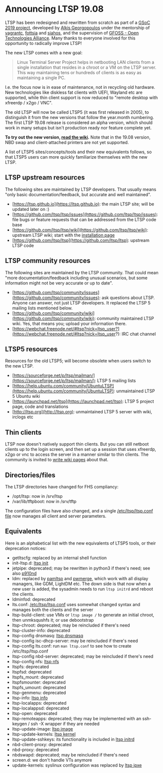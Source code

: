 # Announcing LTSP 19.08
LTSP has been redesigned and rewritten from scratch as part of a [GSoC 2019 project](https://summerofcode.withgoogle.com/projects/#4558570069164032), developed by [Alkis Georgopoulos](https://github.com/alkisg) under the mentorship of [vagrantc](https://github.com/vagrantc), [fottsia](https://github.com/fottsia) and [siahos](https://github.com/siahos), and the supervision of [GFOSS - Open Technologies Alliance](https://summerofcode.withgoogle.com/organizations/4954936912117760/). Many thanks to everyone involved for this opportunity to radically improve LTSP!

The new LTSP comes with a new goal: 
> Linux Terminal Server Project helps in netbooting LAN clients from a single installation that resides in a chroot or a VM on the LTSP server. This way maintaining tens or hundreds of clients is as easy as maintaining a single PC.

I.e. the focus now is in ease of maintenance, not in recycling old hardware. New technologies like diskless fat clients with UEFI, Wayland etc are supported, while thin client support is now reduced to "remote desktop with xfreerdp / x2go / VNC".

The old LTSP will now be called LTSP5 (it was first released in 2005), to distinguish it from the new versions that follow the year.month numbering. The first LTSP 19.08 release is considered an alpha version, which should work in many setups but isn't production ready nor feature complete yet.

**To try out the new version, [read the wiki](https://github.com/ltsp/ltsp/wiki/installation).** Note that in the 19.08 version, NBD swap and client-attached printers are not yet supported.

A list of LTSP5 sites/concepts/tools and their new equivalents follows, so that LTSP5 users can more quickly familiarize themselves with the new LTSP.

## LTSP upstream resources
The following sites are maintained by LTSP developers. That usually means "only basic documentation/feedback, but accurate and well maintained".
* [https://ltsp.github.io](https://ltsp.github.io): the main LTSP site; will be updated later on :)
* [https://github.com/ltsp/ltsp/issues](https://github.com/ltsp/ltsp/issues): file bugs or feature requests that can be addressed from the LTSP code base
* [https://github.com/ltsp/ltsp/wiki](https://github.com/ltsp/ltsp/wiki): upstream LTSP wiki; start with the [installation page](https://github.com/ltsp/ltsp/wiki/installation)
* [https://github.com/ltsp/ltsp](https://github.com/ltsp/ltsp): upstream LTSP code

## LTSP community resources
The following sites are maintained by the LTSP community. That could mean "more documentation/feedback including unusual scenarios, but some information might not be very accurate or up to date".
* [https://github.com/ltsp/community/issues](https://github.com/ltsp/community/issues): ask questions about LTSP. Anyone can answer, not just LTSP developers. It replaced the LTSP 5 mailing lists mentioned below.
* [https://github.com/ltsp/community/wiki](https://github.com/ltsp/community/wiki): community maintained LTSP wiki. Yes, that means you; upload your information there.
* [https://webchat.freenode.net/#ltsp?nick=ltsp_user?](https://webchat.freenode.net/#ltsp?nick=ltsp_user?): IRC chat channel

## LTSP5 resources
Resources for the old LTSP5; will become obsolete when users switch to the new LTSP.
* [https://sourceforge.net/p/ltsp/mailman/](https://sourceforge.net/p/ltsp/mailman/): LTSP 5 mailing lists
* [https://help.ubuntu.com/community/UbuntuLTSP](https://help.ubuntu.com/community/UbuntuLTSP): unmaintained LTSP 5 Ubuntu wiki
* [https://launchpad.net/ltsp](https://launchpad.net/ltsp): LTSP 5 project page, code and translations
* [http://ltsp.org](http://ltsp.org): unmaintained LTSP 5 server with wiki, irclogs etc

## Thin clients
LTSP now doesn't natively support thin clients. But you can still netboot
clients up to the login screen, and then set up a session that uses xfreerdp,
x2go or vnc to access the server in a manner similar to thin clients. The
community is invited to
[write wiki pages](https://github.com/ltsp/community/wiki) about that.

## Directories/files
The LTSP directories have changed for FHS compliancy:
 * /opt/ltsp: now in /srv/ltsp
 * /var/lib/tftpboot: now in /srv/tftp

The configuration files have also changed, and a single [/etc/ltsp/ltsp.conf file](https://github.com/ltsp/ltsp/blob/master/docs/ltsp.conf.5.md) now manages all client and server parameters.

## Equivalents
Here is an alphabetical list with the new equivalents of LTSP5 tools, or their deprecation notices:
 * getltscfg: replaced by an internal shell function
 * init-ltsp.d: [ltsp init](https://github.com/ltsp/ltsp/tree/master/ltsp/client/init)
 * jetpipe: deprecated; may be rewritten in python3 if there's need; see also [p910nd](https://manpages.debian.org/p910nd)
 * ldm: replaced by [pamltsp](https://github.com/ltsp/ltsp/blob/master/ltsp/client/login/pamltsp) and [pwmerge](https://github.com/ltsp/ltsp/blob/master/ltsp/client/login/pwmerge), which work with all display managers, like GDM, LightDM etc. The down side is that now when a new user is added, the sysadmin needs to run `ltsp initrd` and reboot the clients.
 * ldminfod: deprecated
 * lts.conf: [/etc/ltsp/ltsp.conf](https://github.com/ltsp/ltsp/blob/master/docs/ltsp.conf.5.md) uses somewhat changed syntax and manages both the clients and the server
 * ltsp-build-client: use VMs or `ltsp image /` to generate an initial chroot, then unmksqushfs it; or use debootstrap
 * ltsp-chroot: deprecated; may be reincluded if there's need
 * ltsp-cluster-info: deprecated
 * ltsp-config dnsmasq: [ltsp dnsmasq](https://github.com/ltsp/ltsp/blob/master/docs/ltsp-dnsmasq.8.md)
 * ltsp-config isc-dhcp-server: may be reincluded if there's need
 * ltsp-config lts.conf: run `man ltsp.conf` to see how to create /etc/ltsp/ltsp.conf
 * ltsp-config nbd-server: deprecated; may be reincluded if there's need
 * ltsp-config nfs: [ltsp nfs](https://github.com/ltsp/ltsp/blob/master/docs/ltsp-nfs.8.md)
 * ltspfs: deprecated
 * ltspfsd: deprecated
 * ltspfs_mount: deprecated
 * ltspfsmounter: deprecated
 * ltspfs_umount: deprecated
 * ltsp-genmenu: deprecated
 * ltsp-info: [ltsp info](https://github.com/ltsp/ltsp/blob/master/docs/ltsp-info.8.md)
 * ltsp-localapps: deprecated
 * ltsp-localappsd: deprecated
 * ltsp-open: deprecated
 * ltsp-remoteapps: deprecated; they may be implemented with an ssh-keygen /
   ssh -X wrapper if they are needed
 * ltsp-update-image: [ltsp image](https://github.com/ltsp/ltsp/blob/master/docs/ltsp-image.8.md)
 * ltsp-update-kernels: [ltsp kernel](https://github.com/ltsp/ltsp/blob/master/docs/ltsp-kernel.8.md)
 * ltsp-update-sshkeys: its functionality is included in [ltsp initrd](https://github.com/ltsp/ltsp/blob/master/docs/ltsp-initrd.8.md)
 * nbd-client-proxy: deprecated
 * nbd-proxy: deprecated
 * nbdswapd: deprecated; may be reincluded if there's need
 * screen.d: we don't handle VTs anymore
 * update-kernels: syslinux configuration was replaced by [ltsp ipxe](https://github.com/ltsp/ltsp/blob/master/man/ltsp-ipxe.8.md)
